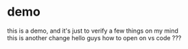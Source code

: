 # demo
this is a demo,
and it's just to verify a few things on my mind<br>
this is another change
hello guys
how to open on vs code 
???
